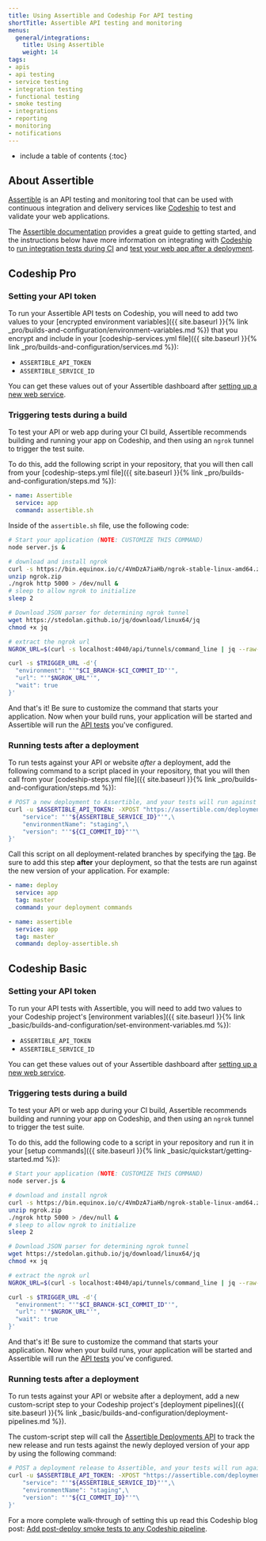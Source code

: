 ```yaml
---
title: Using Assertible and Codeship For API testing
shortTitle: Assertible API testing and monitoring
menus:
  general/integrations:
    title: Using Assertible
    weight: 14
tags:
- apis
- api testing
- service testing
- integration testing
- functional testing
- smoke testing
- integrations
- reporting
- monitoring
- notifications
---
```


* include a table of contents
{:toc}

## About Assertible

[Assertible](https://assertible.com) is an API testing and monitoring tool that can be used with continuous integration and delivery services like [Codeship](https://codeship.com) to test and validate your web applications.

The [Assertible documentation](https://assertible.com/docs) provides a great guide to getting started, and the instructions below have more information on integrating with [Codeship](https://codeship.com) to [run integration tests during CI](#triggering-tests-during-a-build) and [test your web app after a deployment](#running-tests-after-a-deployment).

## Codeship Pro

### Setting your API token

To run your Assertible API tests on Codeship, you will need to add two values to your [encrypted environment variables]({{ site.baseurl }}{% link _pro/builds-and-configuration/environment-variables.md %}) that you encrypt and include in your [codeship-services.yml file]({{ site.baseurl }}{% link _pro/builds-and-configuration/services.md %}):

- `ASSERTIBLE_API_TOKEN`
- `ASSERTIBLE_SERVICE_ID`

You can get these values out of your Assertible dashboard after [setting up a new web service](https://assertible.com/docs/guide/web-services).

### Triggering tests during a build

To test your API or web app during your CI build, Assertible recommends building and running your app on Codeship, and then using an `ngrok` tunnel to trigger the test suite.

To do this, add the following script in your repository, that you will then call from your [codeship-steps.yml file]({{ site.baseurl }}{% link _pro/builds-and-configuration/steps.md %}):

```yml
- name: Assertible
  service: app
  command: assertible.sh
```

Inside of the `assertible.sh` file, use the following code:

```bash
# Start your application (NOTE: CUSTOMIZE THIS COMMAND)
node server.js &

# download and install ngrok
curl -s https://bin.equinox.io/c/4VmDzA7iaHb/ngrok-stable-linux-amd64.zip > ngrok.zip
unzip ngrok.zip
./ngrok http 5000 > /dev/null &
# sleep to allow ngrok to initialize
sleep 2

# Download JSON parser for determining ngrok tunnel
wget https://stedolan.github.io/jq/download/linux64/jq
chmod +x jq

# extract the ngrok url
NGROK_URL=$(curl -s localhost:4040/api/tunnels/command_line | jq --raw-output .public_url)

curl -s $TRIGGER_URL -d'{
  "environment": "'"$CI_BRANCH-$CI_COMMIT_ID"'",
  "url": "'"$NGROK_URL"'",
  "wait": true
}'
```

And that's it! Be sure to customize the command that starts your application. Now when your build runs, your application will be started and Assertible will run the [API tests](https://assertible.com/docs/guide/tests) you've configured.

### Running tests after a deployment

To run tests against your API or website _after_ a deployment, add the following command to a script placed in your repository, that you will then call from your [codeship-steps.yml file]({{ site.baseurl }}{% link _pro/builds-and-configuration/steps.md %}):

```bash
# POST a new deployment to Assertible, and your tests will run against it
curl -u $ASSERTIBLE_API_TOKEN: -XPOST "https://assertible.com/deployments" -d'{\
    "service": "'"${ASSERTIBLE_SERVICE_ID}"'",\
    "environmentName": "staging",\
    "version": "'"${CI_COMMIT_ID}"'"\
}'
```

Call this script on all deployment-related branches by specifying the [tag](https://documentation.codeship.com/pro/builds-and-configuration/steps//#limiting-steps-to-specific-branches-or-tags). Be sure to add this step **after** your deployment, so that the tests are run against the new version of your application. For example:

```yml
- name: deploy
  service: app
  tag: master
  command: your deployment commands

- name: assertible
  service: app
  tag: master
  command: deploy-assertible.sh
```

## Codeship Basic

### Setting your API token

To run your API tests with Assertible, you will need to add two values to your Codeship project's [environment variables]({{ site.baseurl }}{% link _basic/builds-and-configuration/set-environment-variables.md %}):

- `ASSERTIBLE_API_TOKEN`
- `ASSERTIBLE_SERVICE_ID`

You can get these values out of your Assertible dashboard after [setting up a new web service](https://assertible.com/docs/guide/web-services).

### Triggering tests during a build

To test your API or web app during your CI build, Assertible recommends building and running your app on Codeship, and then using an `ngrok` tunnel to trigger the test suite.

To do this, add the following code to a script in your repository and run it in your [setup commands]({{ site.baseurl }}{% link _basic/quickstart/getting-started.md %}):

```bash
# Start your application (NOTE: CUSTOMIZE THIS COMMAND)
node server.js &

# download and install ngrok
curl -s https://bin.equinox.io/c/4VmDzA7iaHb/ngrok-stable-linux-amd64.zip > ngrok.zip
unzip ngrok.zip
./ngrok http 5000 > /dev/null &
# sleep to allow ngrok to initialize
sleep 2

# Download JSON parser for determining ngrok tunnel
wget https://stedolan.github.io/jq/download/linux64/jq
chmod +x jq

# extract the ngrok url
NGROK_URL=$(curl -s localhost:4040/api/tunnels/command_line | jq --raw-output .public_url)

curl -s $TRIGGER_URL -d'{
  "environment": "'"$CI_BRANCH-$CI_COMMIT_ID"'",
  "url": "'"$NGROK_URL"'",
  "wait": true
}'
```

And that's it! Be sure to customize the command that starts your application. Now when your build runs, your application will be started and Assertible will run the [API tests](https://assertible.com/docs/guide/tests) you've configured.

### Running tests after a deployment

To run tests against your API or website after a deployment, add a new custom-script step to your Codeship project's [deployment pipelines]({{ site.baseurl }}{% link _basic/builds-and-configuration/deployment-pipelines.md %}).

The custom-script step will call the [Assertible Deployments API](https://assertible.com/docs/guide/deployments) to track the new release and run tests against the newly deployed version of your app by using the following command:

```bash
# POST a deployment release to Assertible, and your tests will run against it
curl -u $ASSERTIBLE_API_TOKEN: -XPOST "https://assertible.com/deployments" -d'{\
    "service": "'"${ASSERTIBLE_SERVICE_ID}"'",\
    "environmentName": "staging",\
    "version": "'"${CI_COMMIT_ID}"'"\
}'
```

For a more complete walk-through of setting this up read this Codeship blog post: [Add post-deploy smoke tests to any Codeship pipeline](https://blog.codeship.com/add-post-deploy-smoke-tests-to-any-codeship-pipeline/).
